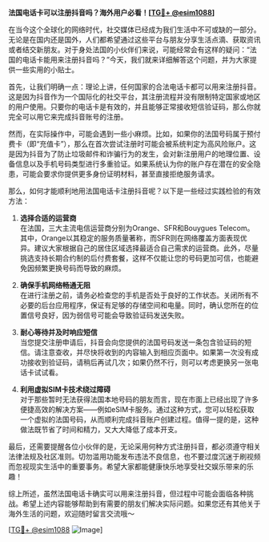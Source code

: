 **法国电话卡可以注册抖音吗？海外用户必看！[[TG💪+ @esim1088](https://t.me/s/esim1088)]**

在当今这个全球化的网络时代，社交媒体已经成为我们生活中不可或缺的一部分。无论是在国内还是国外，人们都希望通过这些平台与朋友分享生活点滴、获取资讯或者结交新朋友。对于身处法国的小伙伴们来说，可能经常会有这样的疑问：“法国的电话卡能用来注册抖音吗？”今天，我们就来详细解答这个问题，并为大家提供一些实用的小贴士。

首先，让我们明确一点：理论上讲，任何国家的合法电话卡都可以用来注册抖音。这是因为抖音作为一个国际化的社交平台，其注册流程并没有限制特定国家或地区的用户使用。只要你的电话卡是有效的，并且能够正常接收短信验证码，那么你就完全可以用它来完成抖音账号的注册。

然而，在实际操作中，可能会遇到一些小麻烦。比如，如果你的法国号码属于预付费卡（即“充值卡”），那么在首次尝试注册时可能会被系统判定为高风险账户。这是因为抖音为了防止垃圾邮件和诈骗行为的发生，会对新注册用户的地理位置、设备信息以及手机号码类型进行多重验证。如果系统认为你的账户存在潜在的安全隐患，可能会要求你提供更多身份证明材料，甚至直接拒绝服务请求。

那么，如何才能顺利地用法国电话卡注册抖音呢？以下是一些经过实践检验的有效方法：

1. **选择合适的运营商**  
   在法国，三大主流电信运营商分别为Orange、SFR和Bouygues Telecom。其中，Orange以其稳定的服务质量著称，而SFR则在网络覆盖方面表现优异。建议大家根据自己的居住区域选择最适合自己需求的运营商。此外，尽量挑选支持长期合约制的后付费套餐，这样不仅能让您的号码更加可信，也能避免因频繁更换号码而导致的麻烦。

2. **确保手机网络畅通无阻**  
   在进行注册之前，请务必检查您的手机是否处于良好的工作状态。关闭所有不必要的后台应用程序，保证有足够的存储空间和电量。同时，确认您所在的位置信号良好，因为弱信号可能会导致验证码发送失败。

3. **耐心等待并及时响应短信**  
   当您提交注册申请后，抖音会向您提供的法国号码发送一条包含验证码的短信。请注意查收，并尽快将收到的内容输入到相应页面中。如果第一次没有成功接收到验证码，请稍后再试几次；如果仍然不行，则可以考虑更换另一张电话卡试试看。

4. **利用虚拟SIM卡技术绕过障碍**  
   对于那些暂时无法获得法国本地号码的朋友而言，现在市面上已经出现了许多便捷高效的解决方案——例如eSIM卡服务。通过这种方式，您可以轻松获取一个虚拟的法国号码，从而顺利完成抖音账户创建过程。值得一提的是，这种做法既节省了时间和精力，又大大降低了成本开支。

最后，还需要提醒各位小伙伴的是，无论采用何种方式注册抖音，都必须遵守相关法律法规及社区准则。切勿滥用功能发布违法不良信息，也不要过度沉迷于刷视频而忽视现实生活中的重要事务。希望大家都能健康快乐地享受社交娱乐带来的乐趣！

综上所述，虽然法国电话卡确实可以用来注册抖音，但过程中可能会面临各种挑战。希望上述内容能够帮助到有需要的朋友们解决实际问题。如果您还有其他关于海外生活的问题，欢迎随时留言交流哦～ 

[[TG💪+ @esim1088](https://t.me/s/esim1088) ![Image](https://i.postimg.cc/4NQfJmqS/Snipaste-2025-05-13-00-14-12.png)]